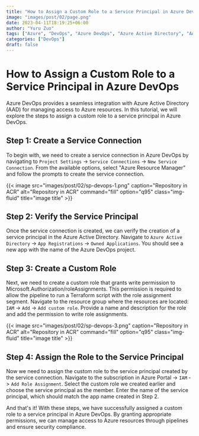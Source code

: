 ```yaml
---
title: "How to Assign a Custom Role to a Service Principal in Azure DevOps"
image: "images/post/02/page.png"
date: 2023-04-11T18:19:25+06:00
author: "Yuru Zuo"
tags: ["Azure", "DevOps", "Azure DevOps", "Azure Active Directory", "AAD", "Service Principal"]
categories: ["DevOps"]
draft: false
---
```


# How to Assign a Custom Role to a Service Principal in Azure DevOps
Azure DevOps provides a seamless integration with Azure Active Directory (AAD) for managing access to Azure resources. In this tutorial, we will explore the steps to assign a custom role to a service principal in Azure DevOps.

## Step 1: Create a Service Connection
To begin with, we need to create a service connection in Azure DevOps by navigating to `Project Settings` -> `Service Connections` -> `New Service Connection`. From the available options, select "Azure Resource Manager" and follow the prompts to create the service connection.

{{< image src="images/post/02/sp-devops-1.png" caption="Repository in ACR" alt="Repository in ACR" command="fill" option="q95" class="img-fluid" title="image title" >}}

## Step 2: Verify the Service Principal
Once the service connection is created, we can verify the creation of a service principal in the Azure Active Directory. Navigate to `Azure Active Directory` -> `App Registrations` -> `Owned Applications`. You should see a new app with the name of the Azure DevOps project.

## Step 3: Create a Custom Role
Next, we need to create a custom role that grants write permission to Microsoft.Authorization/roleAssignments. This permission is required to allow the pipeline to run a Terraform script with the role assignment segment. Navigate to the resource group where the resources are located: `IAM` -> `Add` -> `Add custom role`. Provide a name and description for the role and add the permission to write role assignments.

{{< image src="images/post/02/sp-devops-3.png" caption="Repository in ACR" alt="Repository in ACR" command="fill" option="q95" class="img-fluid" title="image title" >}}


## Step 4: Assign the Role to the Service Principal
Now we need to assign the custom role to the service principal created by the service connection. Navigate to the subscription in Azure Portal -> `IAM` -> `Add Role Assignment`. Select the custom role we created earlier and choose the service principal as the member. Enter the name of the service principal, which should match the app name created in Step 2.

And that's it! With these steps, we have successfully assigned a custom role to a service principal in Azure DevOps. By granting appropriate permissions, we can manage access to Azure resources through pipelines and ensure security compliance.

